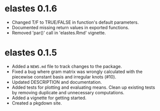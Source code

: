 # elastes 0.1.6

* Changed T/F to TRUE/FALSE in function's default parameters.
* Documented missing return values in exported functions.
* Removed 'par()' call in 'elastes.Rmd' vignette.

# elastes 0.1.5

* Added a `NEWS.md` file to track changes to the package.
* Fixed a bug where gram matrix was wrongly calculated with the piecewise constant basis and irregular knots (#10).
* Updated DESCRIPTION and documentation.
* Added tests for plotting and evaluating means. Clean up existing tests by removing duplicate and unnecessary computations.
* Added a vignette for getting started.
* Created a pkgdown site.
